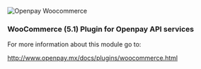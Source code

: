 ![Openpay Woocommerce](https://www.openpay.mx/img/github/woo-commerce.jpg)

### WooCommerce (5.1) Plugin for Openpay API services 
For more information about this module go to: 

http://www.openpay.mx/docs/plugins/woocommerce.html
